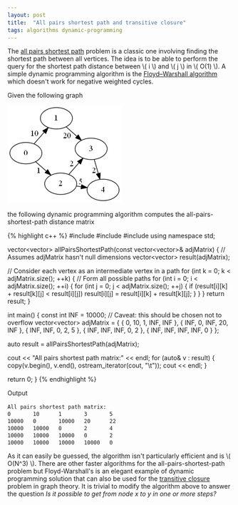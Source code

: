 ```yaml
---
layout: post
title:  "All pairs shortest path and transitive closure"
tags: algorithms dynamic-programming
---
```


The [all pairs shortest path](https://en.wikipedia.org/wiki/Shortest_path_problem#All-pairs_shortest_paths) problem is a classic one involving finding the shortest path between all vertices. The idea is to be able to perform the query for the shortest path distance between \\( i \\) and \\( j \\) in \\( O(1) \\). A simple dynamic programming algorithm is the [Floyd–Warshall algorithm](https://en.wikipedia.org/wiki/Floyd%E2%80%93Warshall_algorithm) which doesn't work for negative weighted cycles.

Given the following graph

![image](/images/posts/allpairsshortestpath1.png)

the following dynamic programming algorithm computes the all-pairs-shortest-path distance matrix

{% highlight c++ %}
#include <iostream>
#include <vector>
#include <iterator>
using namespace std;

vector<vector<int>> allPairsShortestPath(const vector<vector<int>>& adjMatrix) {
  // Assumes adjMatrix hasn't null dimensions
  vector<vector<int>> result(adjMatrix);
  
  // Consider each vertex as an intermediate vertex in a path
  for (int k = 0; k < adjMatrix.size(); ++k) {
    // Form all possible paths
    for (int i = 0; i < adjMatrix.size(); ++i) {
      for (int j = 0; j < adjMatrix.size(); ++j) {
        if (result[i][k] + result[k][j] < result[i][j])
          result[i][j] = result[i][k] + result[k][j];
      }
    }
  }
  return result;
}

int main() {
  const int INF = 10000; // Caveat: this should be chosen not to overflow
  vector<vector<int>> adjMatrix = {
    { 0,   10,  1,   INF, INF },
    { INF, 0,   INF, 20,  INF },
    { INF, INF, 0,   2,   5 },
    { INF, INF, INF, 0,   2 },
    { INF, INF, INF, INF, 0 }
  };

  auto result = allPairsShortestPath(adjMatrix);

  cout << "All pairs shortest path matrix:" << endl;
  for (auto& v : result) {
    copy(v.begin(), v.end(), ostream_iterator<int>(cout, "\t"));
    cout << endl;
  }

  return 0;
}
{% endhighlight %}

Output

    All pairs shortest path matrix:
    0       10      1       3       5
    10000   0       10000   20      22
    10000   10000   0       2       4
    10000   10000   10000   0       2
    10000   10000   10000   10000   0

As it can easily be guessed, the algorithm isn't particularly efficient and is \\( O(N^3) \\). There are other faster algorithms for the all-pairs-shortest-path problem but Floyd-Warshall's is an elegant example of dynamic programming solution that can also be used for the [transitive closure](https://en.wikipedia.org/wiki/Transitive_closure#In_graph_theory) problem in graph theory. It is trivial to modify the algorithm above to answer the question *Is it possible to get from node x to y in one or more steps?*